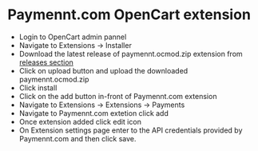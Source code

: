 # Paymennt.com OpenCart extension

- Login to OpenCart admin pannel
- Navigate to  Extensions -> Installer
- Download the latest release of paymennt.ocmod.zip extension from [releases section](https://github.com/paymennt/opencart/releases/latest)
- Click on upload button and upload the downloaded paymennt.ocmod.zip
- Click install
- Click on the add button in-front of Paymennt.com extension
- Navigate to Extensions -> Extensions -> Payments
- Navigate to Paymennt.com extetion click add
- Once extension added click edit icon
- On Extension settings page enter to the API credentials provided by Paymennt.com and then click save.
